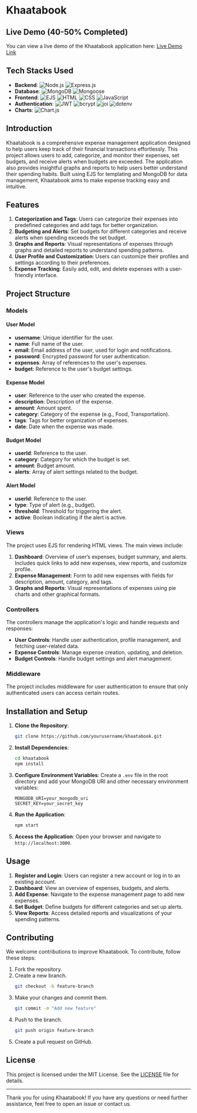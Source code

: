 # Khaatabook

## Live Demo (40-50% Completed)

You can view a live demo of the Khaatabook application here:
[Live Demo Link](https://khaatabook-test.vercel.app/)

## Tech Stacks Used

- **Backend**:
  ![Node.js](https://img.shields.io/badge/Node.js-339933?style=for-the-badge&logo=node.js&logoColor=white)
  ![Express.js](https://img.shields.io/badge/Express.js-000000?style=for-the-badge&logo=express&logoColor=white)
- **Database**:
  ![MongoDB](https://img.shields.io/badge/MongoDB-4EA94B?style=for-the-badge&logo=mongodb&logoColor=white)
  ![Mongoose](https://img.shields.io/badge/Mongoose-880000?style=for-the-badge&logo=mongoose&logoColor=white)
- **Frontend**:
  ![EJS](https://img.shields.io/badge/EJS-8BC34A?style=for-the-badge&logo=javascript&logoColor=white)
  ![HTML](https://img.shields.io/badge/HTML-E34F26?style=for-the-badge&logo=html5&logoColor=white)
  ![CSS](https://img.shields.io/badge/CSS-1572B6?style=for-the-badge&logo=css3&logoColor=white)
  ![JavaScript](https://img.shields.io/badge/JavaScript-F7DF1E?style=for-the-badge&logo=javascript&logoColor=black)
- **Authentication**:
  ![JWT](https://img.shields.io/badge/JWT-000000?style=for-the-badge&logo=jsonwebtokens&logoColor=white)
  ![bcrypt](https://img.shields.io/badge/bcrypt-3B5998?style=for-the-badge&logo=none&logoColor=white)
  ![joi](https://img.shields.io/badge/Joi-3766AB?style=for-the-badge&logo=none&logoColor=white)
  ![dotenv](https://img.shields.io/badge/dotenv-ECD53F?style=for-the-badge&logo=dotenv&logoColor=black)
- **Charts**:
  ![Chart.js](https://img.shields.io/badge/Chart.js-F5788D?style=for-the-badge&logo=chart.js&logoColor=white)

## Introduction

Khaatabook is a comprehensive expense management application designed to help users keep track of their financial transactions effortlessly. This project allows users to add, categorize, and monitor their expenses, set budgets, and receive alerts when budgets are exceeded. The application also provides insightful graphs and reports to help users better understand their spending habits. Built using EJS for templating and MongoDB for data management, Khaatabook aims to make expense tracking easy and intuitive.

## Features

1. **Categorization and Tags**: Users can categorize their expenses into predefined categories and add tags for better organization.
2. **Budgeting and Alerts**: Set budgets for different categories and receive alerts when spending exceeds the set budget.
3. **Graphs and Reports**: Visual representations of expenses through graphs and detailed reports to understand spending patterns.
4. **User Profile and Customization**: Users can customize their profiles and settings according to their preferences.
5. **Expense Tracking**: Easily add, edit, and delete expenses with a user-friendly interface.

## Project Structure

### Models

#### User Model

- **username**: Unique identifier for the user.
- **name**: Full name of the user.
- **email**: Email address of the user, used for login and notifications.
- **password**: Encrypted password for user authentication.
- **expenses**: Array of references to the user's expenses.
- **budget**: Reference to the user's budget settings.

#### Expense Model

- **user**: Reference to the user who created the expense.
- **description**: Description of the expense.
- **amount**: Amount spent.
- **category**: Category of the expense (e.g., Food, Transportation).
- **tags**: Tags for better organization of expenses.
- **date**: Date when the expense was made.

#### Budget Model

- **userId**: Reference to the user.
- **category**: Category for which the budget is set.
- **amount**: Budget amount.
- **alerts**: Array of alert settings related to the budget.

#### Alert Model

- **userId**: Reference to the user.
- **type**: Type of alert (e.g., budget).
- **threshold**: Threshold for triggering the alert.
- **active**: Boolean indicating if the alert is active.

### Views

The project uses EJS for rendering HTML views. The main views include:

1. **Dashboard**: Overview of user’s expenses, budget summary, and alerts. Includes quick links to add new expenses, view reports, and customize profile.
2. **Expense Management**: Form to add new expenses with fields for description, amount, category, and tags.
3. **Graphs and Reports**: Visual representations of expenses using pie charts and other graphical formats.

### Controllers

The controllers manage the application's logic and handle requests and responses:

- **User Controls**: Handle user authentication, profile management, and fetching user-related data.
- **Expense Controls**: Manage expense creation, updating, and deletion.
- **Budget Controls**: Handle budget settings and alert management.

### Middleware

The project includes middleware for user authentication to ensure that only authenticated users can access certain routes.

## Installation and Setup

1. **Clone the Repository**:
    ```bash
    git clone https://github.com/yourusername/khaatabook.git
    ```

2. **Install Dependencies**:
    ```bash
    cd khaatabook
    npm install
    ```

3. **Configure Environment Variables**:
    Create a `.env` file in the root directory and add your MongoDB URI and other necessary environment variables:
    ```env
    MONGODB_URI=your_mongodb_uri
    SECRET_KEY=your_secret_key
    ```

4. **Run the Application**:
    ```bash
    npm start
    ```

5. **Access the Application**:
    Open your browser and navigate to `http://localhost:3000`.

## Usage

1. **Register and Login**: Users can register a new account or log in to an existing account.
2. **Dashboard**: View an overview of expenses, budgets, and alerts.
3. **Add Expense**: Navigate to the expense management page to add new expenses.
4. **Set Budget**: Define budgets for different categories and set up alerts.
5. **View Reports**: Access detailed reports and visualizations of your spending patterns.

## Contributing

We welcome contributions to improve Khaatabook. To contribute, follow these steps:

1. Fork the repository.
2. Create a new branch.
    ```bash
    git checkout -b feature-branch
    ```
3. Make your changes and commit them.
    ```bash
    git commit -m "Add new feature"
    ```
4. Push to the branch.
    ```bash
    git push origin feature-branch
    ```
5. Create a pull request on GitHub.

## License

This project is licensed under the MIT License. See the [LICENSE](LICENSE) file for details.

---

Thank you for using Khaatabook! If you have any questions or need further assistance, feel free to open an issue or contact us.
